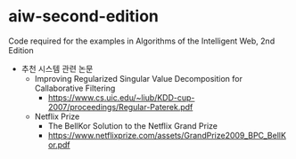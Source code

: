 # aiw-second-edition
Code required for the examples in Algorithms of the Intelligent Web, 2nd Edition

* 추천 시스템 관련 논문 
  *  Improving Regularized Singular Value Decomposition for Callaborative Filtering 
     *   https://www.cs.uic.edu/~liub/KDD-cup-2007/proceedings/Regular-Paterek.pdf 
  *  Netflix Prize 
     *   The BellKor  Solution to the Netflix Grand Prize
        *    https://www.netflixprize.com/assets/GrandPrize2009_BPC_BellKor.pdf  
